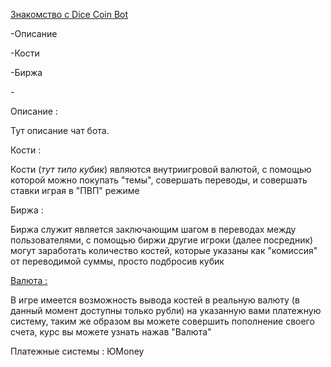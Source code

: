 <a name="Русский"></a>
<a name="English"></a>


[Знакомство с Dice Coin Bot](#Русский)


-Описание

-Кости

-Биржа

-<a name="Валюта"></a> 



Описание : 

Тут описание чат бота.


Кости :

Кости (*тут типо кубик*) являются внутриигровой валютой, с помощью которой можно покупать "темы", совершать переводы, и совершать ставки играя в "ПВП" режиме


Биржа :

 Биржа служит является заключающим шагом в переводах между пользователями, с помощью биржи другие игроки (далее посредник) могут заработать количество костей, которые указаны как "комиссия" от переводимой суммы, просто подбросив кубик


[Валюта :](#Валюта)

В игре имеется возможность вывода костей в реальную валюту (в данный момент доступны только рубли) на указанную вами платежную систему, таким же образом вы можете совершить пополнение своего счета, курс вы можете узнать нажав "Валюта"

Платежные системы : ЮMoney
